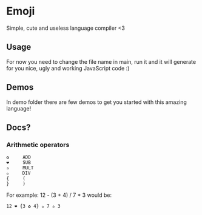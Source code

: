 # Emoji
Simple, cute and useless language compiler &lt;3

## Usage

For now you need to change the file name in main, run it and it will generate for you nice, ugly and working JavaScript code :)

## Demos

In demo folder there are few demos to get you started with this amazing language!

## Docs?

### Arithmetic operators

```
✿     ADD
❤     SUB
✰     MULT
๑     DIV
{     (
}     )
```

For example: 
12 - (3 + 4) / 7 * 3
would be:
```
12 ❤ {3 ✿ 4} ๑ 7 ✰ 3
```
